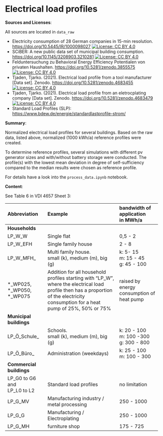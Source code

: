 # Electrical load profiles 

**Sources and Licenses**:

All sources are located in `data_raw`

- Electricity consumption of 28 German companies in 15-min resolution. <https://doi.org/10.5445/IR/1000098027> [![License: CC BY 4.0](https://img.shields.io/badge/License-CC%20BY%204.0-lightgrey.svg)](https://creativecommons.org/licenses/by/4.0/)
- SCiBER: A new public data set of municipal building consumption. <https://doi.org/10.1145/3208903.3210281> [![License: CC BY 4.0](https://img.shields.io/badge/License-CC%20BY%204.0-lightgrey.svg)](https://creativecommons.org/licenses/by/4.0/)
- Felduntersuchung zu Behavioral Energy Efficiency Potentialen von privaten Haushalten. <https://doi.org/10.5281/zenodo.3855575> [![License: CC BY 4.0](https://img.shields.io/badge/License-CC%20BY%204.0-lightgrey.svg)](https://creativecommons.org/licenses/by/4.0/)
- Tjaden, Tjarko. (2021). Electrical load profile from a tool manufacturer [Data set]. Zenodo. <https://doi.org/10.5281/zenodo.4683455> [![License: CC BY 4.0](https://img.shields.io/badge/License-CC%20BY%204.0-lightgrey.svg)](https://creativecommons.org/licenses/by/4.0/)
- Tjaden, Tjarko. (2021). Electrical load profile from an eletrocplating company [Data set]. Zenodo. <https://doi.org/10.5281/zenodo.4683479> [![License: CC BY 4.0](https://img.shields.io/badge/License-CC%20BY%204.0-lightgrey.svg)](https://creativecommons.org/licenses/by/4.0/)
- Standard Load Profiles (SLP): https://www.bdew.de/energie/standardlastprofile-strom/ 

**Summary**:

Normalized electrical load profiles for several buildings. Based on the raw data, listed above, normalized (1000 kWh/a) reference profiles were created.

To determine reference profiles, several simulations with different pv generator sizes and with/without battery storage were conducted. The profile(s) with the lowest mean deviation in degree of self-sufficiency compared to the median results were chosen as reference profile.

For details have a look into the `process_data.ipynb` notebook.

**Content**:

See Table 6 in VDI 4657 Sheet 3:

| Abbreviation | Example | bandwidth of application <br /> in MWh/a |
| :--- | :--- | :--- |
| **Households** |
LP_W_W | Single flat | 0,5 - 2|
LP_W_EFH | Single family house | 2 - 8|
LP_W_MFH_ | Multi family house. <br /> small (k), medium (m), big (g)| k: 5- 15<br /> m: 15 - 45<br /> g: 45 - 100 |
*_WP025, *_WP050, *_WP075 | Addition for all household profiles starting with “LP_W”, where the electrical load profile then has a proportion of the electricity consumption for a heat pump of 25%, 50% or 75% | raised by energy consumption of heat pump |
**Municipal buildings** |
LP_Ö_Schule_ | Schools.<br /> small (k), medium (m), big (g)  | k: 20 - 100 <br /> m: 100 -300 <br /> g: 300 - 800 |
LP_Ö_Büro_ | Administration (weekdays) | k: 25 - 100 <br /> m: 100 - 300 |
**Commercial buildings** |
LP_G0 to G6 and <br /> LP_L0 to L2 | Standard load profiles | no limitation |
LP_G_MV | Manufacturing industry / metal processing | 250 - 1000 |
LP_G_G | Manufacturing / Electroplating | 250 - 1000 |
LP_G_MH | furniture shop | 175 - 725 |

